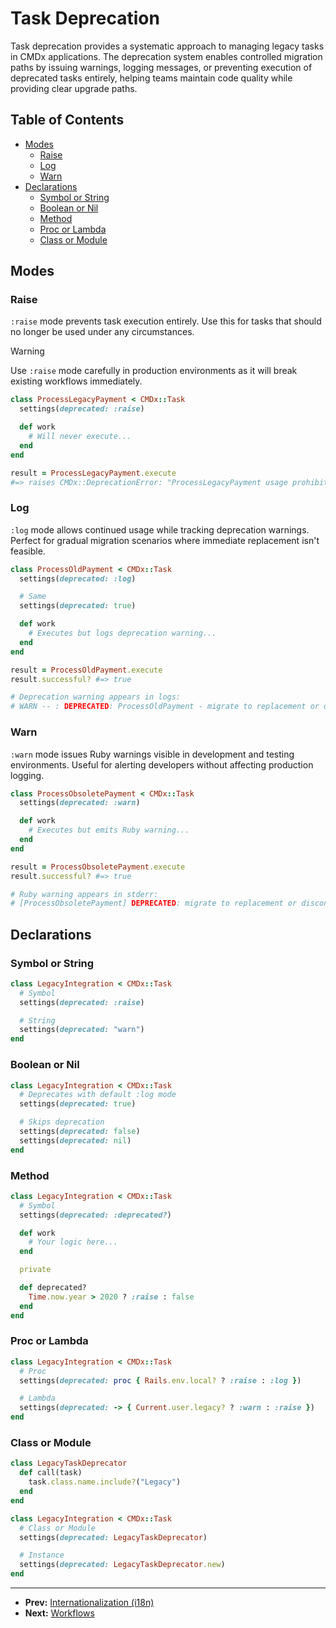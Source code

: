 # Task Deprecation

Task deprecation provides a systematic approach to managing legacy tasks in CMDx applications. The deprecation system enables controlled migration paths by issuing warnings, logging messages, or preventing execution of deprecated tasks entirely, helping teams maintain code quality while providing clear upgrade paths.

## Table of Contents

- [Modes](#modes)
  - [Raise](#raise)
  - [Log](#log)
  - [Warn](#warn)
- [Declarations](#declarations)
  - [Symbol or String](#symbol-or-string)
  - [Boolean or Nil](#boolean-or-nil)
  - [Method](#method)
  - [Proc or Lambda](#proc-or-lambda)
  - [Class or Module](#class-or-module)

## Modes

### Raise

`:raise` mode prevents task execution entirely. Use this for tasks that should no longer be used under any circumstances.

> [!WARNING]
> Use `:raise` mode carefully in production environments as it will break existing workflows immediately.

```ruby
class ProcessLegacyPayment < CMDx::Task
  settings(deprecated: :raise)

  def work
    # Will never execute...
  end
end

result = ProcessLegacyPayment.execute
#=> raises CMDx::DeprecationError: "ProcessLegacyPayment usage prohibited"
```

### Log

`:log` mode allows continued usage while tracking deprecation warnings. Perfect for gradual migration scenarios where immediate replacement isn't feasible.

```ruby
class ProcessOldPayment < CMDx::Task
  settings(deprecated: :log)

  # Same
  settings(deprecated: true)

  def work
    # Executes but logs deprecation warning...
  end
end

result = ProcessOldPayment.execute
result.successful? #=> true

# Deprecation warning appears in logs:
# WARN -- : DEPRECATED: ProcessOldPayment - migrate to replacement or discontinue use
```

### Warn

`:warn` mode issues Ruby warnings visible in development and testing environments. Useful for alerting developers without affecting production logging.

```ruby
class ProcessObsoletePayment < CMDx::Task
  settings(deprecated: :warn)

  def work
    # Executes but emits Ruby warning...
  end
end

result = ProcessObsoletePayment.execute
result.successful? #=> true

# Ruby warning appears in stderr:
# [ProcessObsoletePayment] DEPRECATED: migrate to replacement or discontinue use
```

## Declarations

### Symbol or String

```ruby
class LegacyIntegration < CMDx::Task
  # Symbol
  settings(deprecated: :raise)

  # String
  settings(deprecated: "warn")
end
```

### Boolean or Nil

```ruby
class LegacyIntegration < CMDx::Task
  # Deprecates with default :log mode
  settings(deprecated: true)

  # Skips deprecation
  settings(deprecated: false)
  settings(deprecated: nil)
end
```

### Method

```ruby
class LegacyIntegration < CMDx::Task
  # Symbol
  settings(deprecated: :deprecated?)

  def work
    # Your logic here...
  end

  private

  def deprecated?
    Time.now.year > 2020 ? :raise : false
  end
end
```

### Proc or Lambda

```ruby
class LegacyIntegration < CMDx::Task
  # Proc
  settings(deprecated: proc { Rails.env.local? ? :raise : :log })

  # Lambda
  settings(deprecated: -> { Current.user.legacy? ? :warn : :raise })
end
```

### Class or Module

```ruby
class LegacyTaskDeprecator
  def call(task)
    task.class.name.include?("Legacy")
  end
end

class LegacyIntegration < CMDx::Task
  # Class or Module
  settings(deprecated: LegacyTaskDeprecator)

  # Instance
  settings(deprecated: LegacyTaskDeprecator.new)
end
```

---

- **Prev:** [Internationalization (i18n)](internationalization.md)
- **Next:** [Workflows](workflows.md)
